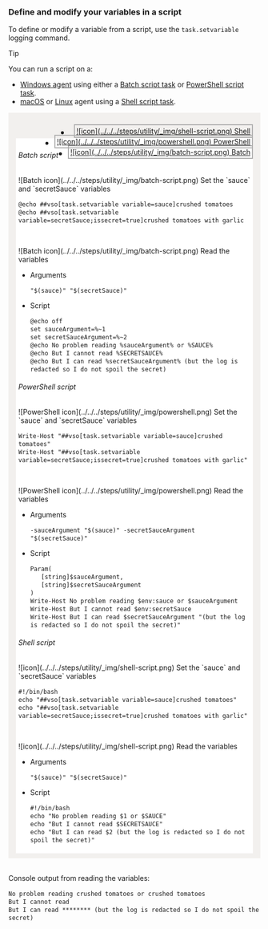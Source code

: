 <h3 id="set-in-script">Define and modify your variables in a script</h3>

To define or modify a variable from a script, use the `task.setvariable` logging command.

> [!TIP]
> 
> You can run a script on a:
> 
> * [Windows agent](../../../actions/agents/v2-windows.md) using either a [Batch script task](../../../steps/utility/batch-script.md) or [PowerShell script task](../../../steps/utility/powershell.md).
> * [macOS](../../../actions/agents/v2-osx.md) or [Linux](../../../actions/agents/v2-linux.md) agent using a [Shell script task](../../../steps/utility/shell-script.md).

<div style="background-color: #f2f0ee;padding-top:10px;padding-bottom:10px;">
<ul class="nav nav-pills" style="padding-right:15px;padding-left:15px;padding-bottom:5px;vertical-align:top;font-size:18px;">
<li style="float: right"><a style="max-width: 374px;min-width: 120px;vertical-align: top;margin: 0px 0px 0px 8px;min-width:90px;border: solid 2px #AEAEAE;border-radius: 0;padding: 3px;font-size:14px;font-weight:400" data-toggle="pill" href="#shell-script-set-variable">![icon](../../../steps/utility/_img/shell-script.png) Shell</a></li>
<li class="active" style="float: right;"><a style="max-width: 374px;min-width: 120px;vertical-align: top;margin: 0px 0px 0px 0px;min-width:90px;border: solid 2px #AEAEAE;border-radius: 0;padding: 3px;font-size:14px;font-weight:400" data-toggle="pill" href="#ps-script-set-variable">![icon](../../../steps/utility/_img/powershell.png) PowerShell</a></li>
<li style="float: right;"><a style="max-width: 374px;min-width: 120px;vertical-align: top;margin: 0px 0px 0px 0px;min-width:90px;border: solid 2px #AEAEAE;border-radius: 0;padding: 3px;font-size:14px;font-weight:400" data-toggle="pill" href="#batch-script-set-variable">![icon](../../../steps/utility/_img/batch-script.png) Batch</a></li>
</ul>

<div class="tab-content in fade" id="changeexample" style="background-color: #ffffff;margin-left: 15px;margin-right:15px;padding: 5px 5px 5px 5px;">

<div class="tab-pane fade" id="batch-script-set-variable">
<h6>Batch script</h6>

<p>![Batch icon](../../../steps/utility/_img/batch-script.png) Set the `sauce` and `secretSauce` variables</p>
<pre>
<code class="language-bat">@echo ##vso[task.setvariable variable=sauce]crushed tomatoes
@echo ##vso[task.setvariable variable=secretSauce;issecret=true]crushed tomatoes with garlic
</code></pre><br/>

<p>![Batch icon](../../../steps/utility/_img/batch-script.png) Read the variables</p>
<ul>
<li>Arguments
<pre>
<code>"$(sauce)" "$(secretSauce)"
</code></pre>
</li>
<li>Script
<pre>
<code class="language-bat">@echo off
set sauceArgument=%~1
set secretSauceArgument=%~2
@echo No problem reading %sauceArgument% or %SAUCE%
@echo But I cannot read %SECRETSAUCE%
@echo But I can read %secretSauceArgument% (but the log is redacted so I do not spoil the secret)
</code></pre>
</li>
</ul>
</div>


<div class="tab-pane fade in active" id="ps-script-set-variable">
<h6>PowerShell script</h6>

<p>![PowerShell icon](../../../steps/utility/_img/powershell.png) Set the `sauce` and `secretSauce` variables</p>
<pre>
<code class="language-ps">Write-Host "##vso[task.setvariable variable=sauce]crushed tomatoes"
Write-Host "##vso[task.setvariable variable=secretSauce;issecret=true]crushed tomatoes with garlic"
</code></pre><br/>

<p>![PowerShell icon](../../../steps/utility/_img/powershell.png) Read the variables</p>
<ul>
<li>Arguments
<pre>
<code>-sauceArgument "$(sauce)" -secretSauceArgument "$(secretSauce)"
</code></pre>
</li>
<li>Script
<pre>
<code class="language-ps">Param(
   [string]$sauceArgument,
   [string]$secretSauceArgument
)
Write-Host No problem reading $env:sauce or $sauceArgument
Write-Host But I cannot read $env:secretSauce
Write-Host But I can read $secretSauceArgument "(but the log is redacted so I do not spoil the secret)"
</code></pre>
</li>
</ul>

</div>

<div class="tab-pane fade" id="shell-script-set-variable">
<h6>Shell script</h6>

<p>![icon](../../../steps/utility/_img/shell-script.png) Set the `sauce` and `secretSauce` variables</p>
<pre>
<code class="language-bash">#!/bin/bash
echo "##vso[task.setvariable variable=sauce]crushed tomatoes"
echo "##vso[task.setvariable variable=secretSauce;issecret=true]crushed tomatoes with garlic"
</code></pre><br/>

<p>![icon](../../../steps/utility/_img/shell-script.png) Read the variables</p>
<ul>
<li>Arguments
<pre>
<code>"$(sauce)" "$(secretSauce)"
</code></pre>
</li>
<li>Script
<pre>
<code class="language-bash">#!/bin/bash
echo "No problem reading $1 or $SAUCE"
echo "But I cannot read $SECRETSAUCE"
echo "But I can read $2 (but the log is redacted so I do not spoil the secret)"
</code></pre>
</li>
</ul>
</div>

</div></div><br/>

Console output from reading the variables:

```
No problem reading crushed tomatoes or crushed tomatoes
But I cannot read 
But I can read ******** (but the log is redacted so I do not spoil the secret)
```